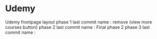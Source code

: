 # Udemy
Udemy frontpage layout
phase 1 last commit name : remove (view more courses button)
phase 2 last commit name : Final phase 2
phase 3 last commit name : 